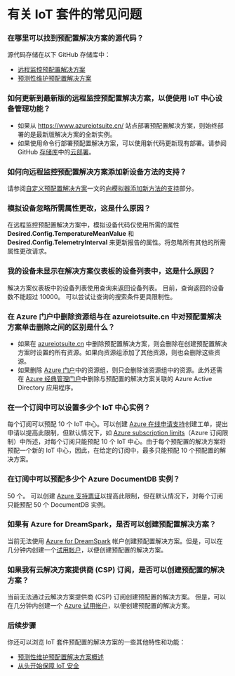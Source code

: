 <properties
    pageTitle="Azure IoT 套件常见问题 | Azure"
    description="有关 IoT 套件的常见问题"
    services=""
    suite="iot-suite"
    documentationcenter=""
    author="dominicbetts"
    manager="timlt"
    editor="" />
<tags
    ms.assetid="cb537749-a8a1-4e53-b3bf-f1b64a38188a"
    ms.service="iot-suite"
    ms.devlang="na"
    ms.topic="article"
    ms.tgt_pltfrm="na"
    ms.workload="na"
    ms.date="05/15/2017"
    wacn.date="06/13/2017"
    ms.author="v-yiso"
    ms.translationtype="Human Translation"
    ms.sourcegitcommit="4a18b6116e37e365e2d4c4e2d144d7588310292e"
    ms.openlocfilehash="a65a3da51532f8102655a85f15630a703d56d769"
    ms.lasthandoff="05/19/2017" />

# <a name="frequently-asked-questions-for-iot-suite"></a>有关 IoT 套件的常见问题

### <a name="where-can-i-find-the-source-code-for-the-preconfigured-solutions"></a>在哪里可以找到预配置解决方案的源代码？
源代码存储在以下 GitHub 存储库中：

 - [远程监控预配置解决方案][lnk-remote-monitoring-github]
 - [预测性维护预配置解决方案][lnk-predictive-maintenance-github]

### <a name="how-do-i-update-to-the-latest-version-of-the-remote-monitoring-preconfigured-solution-that-uses-the-iot-hub-device-management-features"></a>如何更新到最新版的远程监控预配置解决方案，以便使用 IoT 中心设备管理功能？
* 如果从 https://www.azureiotsuite.cn/ 站点部署预配置解决方案，则始终部署的是最新版解决方案的全新实例。
* 如果使用命令行部署预配置解决方案，可以使用新代码更新现有部署。请参阅 GitHub [存储库][lnk-remote-monitoring-github]中的[云部署][lnk-cloud-deployment]。

### <a name="how-can-i-add-support-for-a-new-device-method-to-the-remote-monitoring-preconfigured-solution"></a>如何向远程监控预配置解决方案添加新设备方法的支持？
请参阅[自定义预配置解决方案][lnk-customize]一文的[向模拟器添加新方法的支持][lnk-add-method]部分。

### <a name="the-simulated-device-is-ignoring-my-desired-property-changes-why"></a>模拟设备忽略所需属性更改，这是什么原因？
在远程监控预配置解决方案中，模拟设备代码仅使用所需的属性 **Desired.Config.TemperatureMeanValue** 和 **Desired.Config.TelemetryInterval** 来更新报告的属性。将忽略所有其他的所需属性更改请求。

### <a name="my-device-does-not-appear-in-the-list-of-devices-in-the-solution-dashboard-why"></a>我的设备未显示在解决方案仪表板的设备列表中，这是什么原因？
解决方案仪表板中的设备列表使用查询来返回设备列表。 目前，查询返回的设备数不能超过 10000。 可以尝试让查询的搜索条件更具限制性。

### <a name="whats-the-difference-between-deleting-a-resource-group-in-the-azure-portal-and-clicking-delete-on-a-preconfigured-solution-in-azureiotsuitecom"></a>在 Azure 门户中删除资源组与在 azureiotsuite.cn 中对预配置解决方案单击删除之间的区别是什么？
* 如果在 [azureiotsuite.cn][lnk-azureiotsuite] 中删除预配置解决方案，则会删除在创建预配置解决方案时设置的所有资源。如果向资源组添加了其他资源，则也会删除这些资源。
* 如果删除 [Azure 门户][lnk-azure-portal]中的资源组，则只会删除该资源组中的资源。此外还需在 [Azure 经典管理门户][lnk-classic-portal]中删除与预配置的解决方案关联的 Azure Active Directory 应用程序。

### <a name="how-many-iot-hub-instances-can-i-provision-in-a-subscription"></a>在一个订阅中可以设置多少个 IoT 中心实例？
每个订阅可以预配 10 个 IoT 中心。可以创建 [Azure 在线申请支持](/support/support-ticket-form/?l=zh-cn)创建工单，提出申请以提高此限制，但默认情况下，如 [Azure subscription limits][link-azuresublimits]（Azure 订阅限制）中所述，对每个订阅只能预配 10 个 IoT 中心。由于每个预配置的解决方案将预配一个新的 IoT 中心，因此，在给定的订阅中，最多只能预配 10 个预配置的解决方案。

### <a name="how-many-azure-document-db-instances-can-i-provision-in-a-subscription"></a>在订阅中可以预配多少个 Azure DocumentDB 实例？

50 个。 可以创建 [Azure 支持票证][link-azuresupportticket]以提高此限制，但在默认情况下，对每个订阅只能预配 50 个 DocumentDB 实例。 






### <a name="can-i-create-a-preconfigured-solution-if-i-have-microsoft-azure-for-dreamspark"></a> 如果有 Azure for DreamSpark，是否可以创建预配置解决方案？
当前无法使用 [Azure for DreamSpark][lnk-dreamspark] 帐户创建预配置解决方案。但是，可以在几分钟内创建一个[试用帐户][1rmb-trial]，以便创建预配置的解决方案。

### <a name="can-i-create-a-preconfigured-solution-if-i-have-cloud-solution-provider-csp-subscription"></a>如果我有云解决方案提供商 (CSP) 订阅，是否可以创建预配置的解决方案？
当前无法通过云解决方案提供商 (CSP) 订阅创建预配置的解决方案。 但是，可以在几分钟内创建一个 [Azure 试用帐户][1rmb-trial]，以便创建预配置的解决方案。

### <a name="next-steps"></a>后续步骤
你还可以浏览 IoT 套件预配置的解决方案的一些其他特性和功能：

- [预测性维护预配置解决方案概述][lnk-predictive-overview]
- [从头开始保障 IoT 安全][lnk-security-groundup]

[lnk-predictive-overview]: /documentation/articles/iot-suite-predictive-overview/
[lnk-security-groundup]: /documentation/articles/securing-iot-ground-up/
[link-azuresupportticket]: https://portal.azure.cn/#blade/Microsoft_Azure_Support/HelpAndSupportBlade 
[link-azuresublimits]: /documentation/articles/azure-subscription-service-limits/#iot-hub-limits
[lnk-azure-portal]: https://portal.azure.cn
[lnk-azureiotsuite]: https://www.azureiotsuite.cn/
[lnk-classic-portal]: https://manage.windowsazure.cn
[lnk-remote-monitoring-github]: https://github.com/Azure/azure-iot-remote-monitoring
[lnk-dreamspark]: https://www.dreamspark.com/Product/Product.aspx?productid=99
[1rmb-trial]: /pricing/1rmb-trial
[lnk-delete-aad-tennant]: http://blogs.msdn.com/b/ericgolpe/archive/2015/04/30/walkthrough-of-deleting-an-azure-ad-tenant.aspx
[lnk-cloud-deployment]: https://github.com/Azure/azure-iot-remote-monitoring/blob/master/Docs/cloud-deployment.md
[lnk-add-method]: /documentation/articles/iot-suite-guidance-on-customizing-preconfigured-solutions/#add-support-for-a-new-method-to-the-simulator
[lnk-customize]: /documentation/articles/iot-suite-guidance-on-customizing-preconfigured-solutions/
[lnk-remote-monitoring-github]: https://github.com/Azure/azure-iot-remote-monitoring
[lnk-predictive-maintenance-github]: https://github.com/Azure/azure-iot-predictive-maintenance
